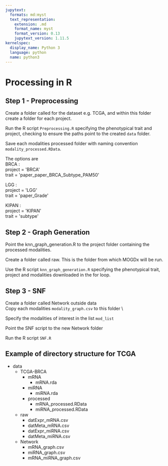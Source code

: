 ```yaml
---
jupytext:
  formats: md:myst
  text_representation:
    extension: .md
    format_name: myst
    format_version: 0.13
    jupytext_version: 1.11.5
kernelspec:
  display_name: Python 3
  language: python
  name: python3
---
```

# Processing in R

## Step 1 - Preprocessing
Create a folder called for the dataset e.g. TCGA, and within this folder create a folder for each project.

Run the R script `Preprocessing.R` specifying the phenotypical trait and project, checking to ensure the paths point to the created `data` folder. 

Save each modalities processed folder with naming convention `modality_processed.RData`.

The options are \
BRCA : \
project = 'BRCA' \
trait = 'paper_paper_BRCA_Subtype_PAM50' 

LGG : \
project = 'LGG' \
trait = 'paper_Grade' 

KIPAN :  \
project = 'KIPAN' \
trait = 'subtype' 

## Step 2 - Graph Generation
Point the knn_graph_generation.R to the project folder containing the processed modalities.

Create a folder called raw. This is the folder from which MOGDx will be run.

Use the R script `knn_graph_generation.R` specifying the phenotypical trait, project and modalities downloaded in the for loop.

## Step 3 - SNF
Create a folder called Network outside data \
Copy each modalities `modality_graph.csv` to this folder \

Specify the modalities of interest in the list `mod_list` 

Point the SNF script to the new Network folder

Run the R script `SNF.R` 

## Example of directory structure for TCGA
- data
  - TCGA-BRCA
     - mRNA
       - mRNA.rda
     - miRNA
       - miRNA.rda
    - processed
      - mRNA_processed.RData
      - miRNA_processed.RData
  - raw
    - datExpr_mRNA.csv
    - datMeta_mRNA.csv
    - datExpr_miRNA.csv
    - datMeta_miRNA.csv
  - Network
    - mRNA_graph.csv
    - miRNA_graph.csv
    - mRNA_miRNA_graph.csv
